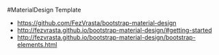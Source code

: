 #MaterialDesign Template
* https://github.com/FezVrasta/bootstrap-material-design
* http://fezvrasta.github.io/bootstrap-material-design/#getting-started
* http://fezvrasta.github.io/bootstrap-material-design/bootstrap-elements.html